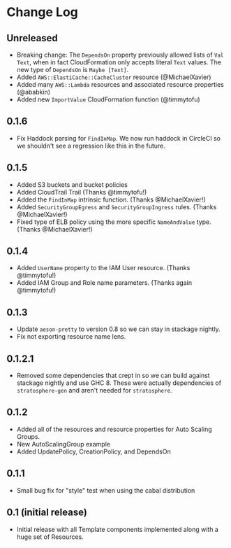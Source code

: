 # Change Log

## Unreleased

* Breaking change: The `DependsOn` property previously allowed lists of `Val
  Text`, when in fact CloudFormation only accepts literal `Text` values. The
  new type of `DependsOn` is `Maybe [Text]`.
* Added `AWS::ElastiCache::CacheCluster` resource (@MichaelXavier)
* Added many `AWS::Lambda` resources and associated resource properties (@ababkin)
* Added new `ImportValue` CloudFormation function (@timmytofu)

## 0.1.6

* Fix Haddock parsing for `FindInMap`. We now run haddock in CircleCI so we
  shouldn't see a regression like this in the future.

## 0.1.5

* Added S3 buckets and bucket policies
* Added CloudTrail Trail (Thanks @timmytofu!)
* Added the `FindInMap` intrinsic function. (Thanks @MichaelXavier!)
* Added `SecurityGroupEgress` and `SecurityGroupIngress` rules. (Thanks
  @MichaelXavier!)
* Fixed type of ELB policy using the more specific `NameAndValue` type. (Thanks
  @MichaelXavier!)

## 0.1.4

* Added `UserName` property to the IAM User resource. (Thanks @timmytofu!)
* Added IAM Group and Role name parameters. (Thanks again @timmytofu!)

## 0.1.3

* Update `aeson-pretty` to version 0.8 so we can stay in stackage nightly.
* Fix not exporting resource name lens.

## 0.1.2.1

* Removed some dependencies that crept in so we can build against stackage
  nightly and use GHC 8. These were actually dependencies of
  `stratosphere-gen` and aren't needed for `stratosphere`.

## 0.1.2

* Added all of the resources and resource properties for Auto Scaling Groups.
* New AutoScalingGroup example
* Added UpdatePolicy, CreationPolicy, and DependsOn

## 0.1.1

* Small bug fix for "style" test when using the cabal distribution

## 0.1 (initial release)

* Initial release with all Template components implemented along with a huge
  set of Resources.
